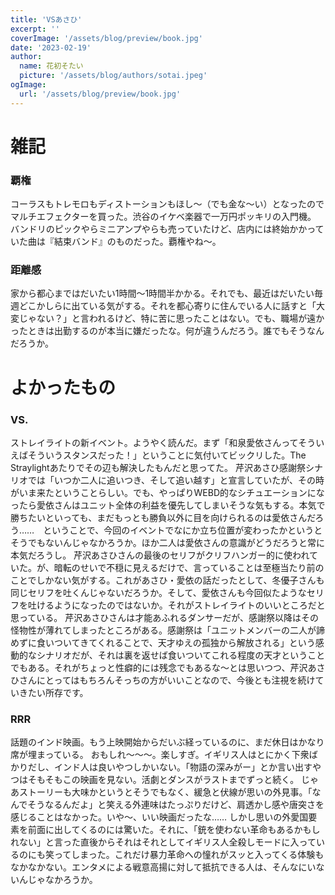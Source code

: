 ```yaml
---
title: 'VSあさひ'
excerpt: ''
coverImage: '/assets/blog/preview/book.jpg'
date: '2023-02-19'
author:
  name: 花初そたい
  picture: '/assets/blog/authors/sotai.jpeg'
ogImage:
  url: '/assets/blog/preview/book.jpg'
---
```

# 雑記
### 覇権
コーラスもトレモロもディストーションもほし～（でも金な～い）となったのでマルチエフェクターを買った。渋谷のイケベ楽器で一万円ポッキリの入門機。
バンドリのピックやらミニアンプやらも売っていたけど、店内には終始かかっていた曲は『結束バンド』のものだった。覇権やね～。

### 距離感
家から都心まではだいたい1時間～1時間半かかる。それでも、最近はだいたい毎週どこかしらに出ている気がする。それを都心寄りに住んでいる人に話すと「大変じゃない？」と言われるけど、特に苦に思ったことはない。でも、職場が遠かったときは出勤するのが本当に嫌だったな。何が違うんだろう。誰でもそうなんだろうか。

# よかったもの
### VS.
ストレイライトの新イベント。ようやく読んだ。まず「和泉愛依さんってそういえばそういうスタンスだった！」ということに気付いてビックリした。The Straylightあたりでその辺も解決したもんだと思ってた。
芹沢あさひ感謝祭シナリオでは「いつか二人に追いつき、そして追い越す」と宣言していたが、その時がいま来たということらしい。でも、やっぱりWEBD的なシチュエーションになったら愛依さんはユニット全体の利益を優先してしまいそうな気もする。本気で勝ちたいといっても、まだもっとも勝負以外に目を向けられるのは愛依さんだろう……　ということで、今回のイベントでなにか立ち位置が変わったかというとそうでもないんじゃなかろうか。ほか二人は愛依さんの意識がどうだろうと常に本気だろうし。
芹沢あさひさんの最後のセリフがクリフハンガー的に使われていた。が、暗転のせいで不穏に見えるだけで、言っていることは至極当たり前のことでしかない気がする。これがあさひ・愛依の話だったとして、冬優子さんも同じセリフを吐くんじゃないだろうか。そして、愛依さんも今回似たようなセリフを吐けるようになったのではないか。それがストレイライトのいいところだと思っている。
芹沢あさひさんは才能あふれるダンサーだが、感謝祭以降はその怪物性が薄れてしまったところがある。感謝祭は「ユニットメンバーの二人が諦めずに食いついてきてくれることで、天才ゆえの孤独から解放される」という感動的なシナリオだが、それは裏を返せば食いついてこれる程度の天才ということでもある。それがちょっと性癖的には残念でもあるな～とは思いつつ、芹沢あさひさんにとってはもちろんそっちの方がいいことなので、今後とも注視を続けていきたい所存です。

### RRR
話題のインド映画。もう上映開始からだいぶ経っているのに、まだ休日はかなり席が埋まっている。
おもしれ～～～。楽しすぎ。イギリス人はとにかく下衆ばかりだし、インド人は良いやつしかいない。「物語の深みがー」とか言い出すやつはそもそもこの映画を見ない。活劇とダンスがラストまでずっと続く。
じゃあストーリーも大味かというとそうでもなく、緩急と伏線が思いの外見事。「なんでそうなるんだよ」と笑える外連味はたっぷりだけど、肩透かし感や唐突さを感じることはなかった。いや～、いい映画だったな……
しかし思いの外愛国要素を前面に出してくるのには驚いた。それに、「銃を使わない革命もあるかもしれない」と言った直後からそれはそれとしてイギリス人全殺しモードに入っているのにも笑ってしまった。これだけ暴力革命への憧れがスッと入ってくる体験もなかなかない。エンタメによる戦意高揚に対して抵抗できる人は、そんなにいないんじゃなかろうか。